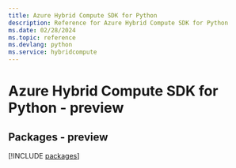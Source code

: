 ```yaml
---
title: Azure Hybrid Compute SDK for Python
description: Reference for Azure Hybrid Compute SDK for Python
ms.date: 02/28/2024
ms.topic: reference
ms.devlang: python
ms.service: hybridcompute
---
```

# Azure Hybrid Compute SDK for Python - preview
## Packages - preview
[!INCLUDE [packages](hybrid-compute-index.md)]